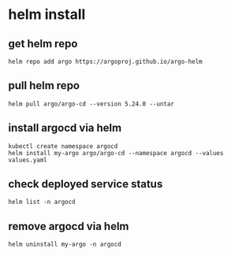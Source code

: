 # helm install

## get helm repo
```
helm repo add argo https://argoproj.github.io/argo-helm
```

## pull helm repo
```
helm pull argo/argo-cd --version 5.24.0 --untar
```

## install argocd via helm
```
kubectl create namespace argocd
helm install my-argo argo/argo-cd --namespace argocd --values values.yaml
```

## check deployed service status
```
helm list -n argocd
```

## remove argocd via helm
```
helm uninstall my-argo -n argocd
```
